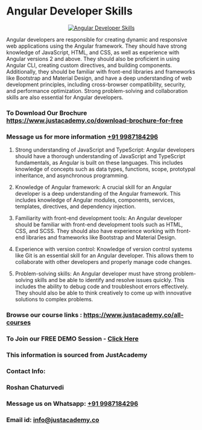 # Angular Developer Skills

<p align="center">
  <a href="https://justacademy.co/course-detail/angular-training">
    <img src="https://justacademy.co/storage2/course_image/1676637041_course_image.webp" alt="Angular Developer Skills">
  </a>
</p>


Angular developers are responsible for creating dynamic and responsive web applications using the Angular framework. They should have strong knowledge of JavaScript, HTML, and CSS, as well as experience with Angular versions 2 and above. They should also be proficient in using Angular CLI, creating custom directives, and building components. Additionally, they should be familiar with front-end libraries and frameworks like Bootstrap and Material Design, and have a deep understanding of web development principles, including cross-browser compatibility, security, and performance optimization. Strong problem-solving and collaboration skills are also essential for Angular developers.
### To Download Our Brochure https://www.justacademy.co/download-brochure-for-free
### Message us for more information [+91 9987184296](https://api.whatsapp.com/send?phone=919987184296)
1) Strong understanding of JavaScript and TypeScript: Angular developers should have a thorough understanding of JavaScript and TypeScript fundamentals, as Angular is built on these languages. This includes knowledge of concepts such as data types, functions, scope, prototypal inheritance, and asynchronous programming.

2) Knowledge of Angular framework: A crucial skill for an Angular developer is a deep understanding of the Angular framework. This includes knowledge of Angular modules, components, services, templates, directives, and dependency injection.

3) Familiarity with front-end development tools: An Angular developer should be familiar with front-end development tools such as HTML, CSS, and SCSS. They should also have experience working with front-end libraries and frameworks like Bootstrap and Material Design.

4) Experience with version control: Knowledge of version control systems like Git is an essential skill for an Angular developer. This allows them to collaborate with other developers and properly manage code changes.

5) Problem-solving skills: An Angular developer must have strong problem-solving skills and be able to identify and resolve issues quickly. This includes the ability to debug code and troubleshoot errors effectively. They should also be able to think creatively to come up with innovative solutions to complex problems.

### Browse our course links : https://www.justacademy.co/all-courses 
### To Join our FREE DEMO Session - [Click Here](https://www.justacademy.co/register-for-course-demo)


### This information is sourced from JustAcademy
### Contact Info:
### Roshan Chaturvedi
### Message us on Whatsapp: [+91 9987184296](https://api.whatsapp.com/send?phone=919987184296)
### Email id: [info@justacademy.co](mailto:info@justacademy.co)
                    